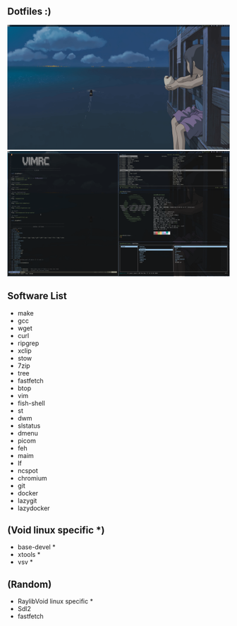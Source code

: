 Dotfiles :)
--------------------------------

![Preview Image of system1](/screenshots/preview-1-new.png)
![Preview Image of system2](/screenshots/preview-2-new.png)

Software List 
---
- make 
- gcc 
- wget 
- curl 
- ripgrep 
- xclip 
- stow 
- 7zip 
- tree 
- fastfetch 
- btop 
- vim 
- fish-shell
- st
- dwm
- slstatus
- dmenu
- picom
- feh
- maim
- lf
- ncspot
- chromium
- git
- docker
- lazygit
- lazydocker

(Void linux specific *)
---
- base-devel * 
- xtools *
- vsv *

(Random)
---
- RaylibVoid linux specific *
- Sdl2
- fastfetch
